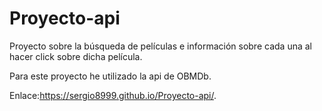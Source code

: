 # Proyecto-api
 
Proyecto sobre la búsqueda de películas e información sobre cada una al hacer click sobre dicha película. 

Para este proyecto he utilizado la api de OBMDb.

Enlace:https://sergio8999.github.io/Proyecto-api/.
